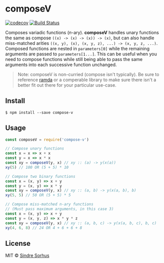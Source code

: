 # composeV

[![codecov](https://codecov.io/gh/roblafeve/compose-v/branch/master/graph/badge.svg)](https://codecov.io/gh/roblafeve/compose-v)
[![Build Status](https://travis-ci.org/roblafeve/compose-v.svg?branch=master)](https://travis-ci.org/roblafeve/compose-v)

Composes variadic functions (_n_-ary). **composeV** handles unary functions the same as compose `((x) -> (x) -> (x)) -> (x)`, but can also handle miss-matched arities `((x, y), (x), (x, y, z), ...) -> (x, y, z, ...)`. Composed functions are nested in `parameters[0]` while the remaining arguments are passed to `parameters[1...]`. This can be useful when you need to compose functions while still being able to pass the same arguments into each successive function unchanged.

> Note: composeV is non-curried (compose isn't typically). Be sure to reference [ramda](http://ramdajs.com/0.21.0/index.html) or a comperable library to make sure there isn't a better fit out there for your particular use-case.

## Install

```
$ npm install --save compose-v
```

## Usage

```js
const composeV = require('compose-v')

// Compose unary functions
const x = x => x + x
const y = x => x * x
const xy = composeV(y, x) // xy :: (a) -> y(x(a))
xy(5) // 100 OR (5 + 5) * 10

// Compose two binary functions
const x = (x, y) => x + y
const y = (x, y) => x * y
const xy = composeV(y, x) // xy :: (a, b) -> y(x(a, b), b)
xy(5, 5) // 50 OR (5 + 5) * 5

// Compose miss-matched n-ary functions
// (Must pass maximum arguments, in this case 3)
const x = (x, y) => x + y
const y = (x, y, z) => x * y * z
const xy = composeV(y, x) // xy :: (a, b, c) -> y(x(a, b, c), b, c)
xy(4, 6, 8) // 24 OR 4 + 6 + 6 + 8

```

## License

MIT © [Sindre Sorhus](https://sindresorhus.com)
